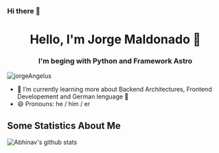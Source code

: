 ### Hi there 👋
<h1 align="center"> Hello, I'm Jorge Maldonado 👋 </h1>
<h3 align="center"> I'm beging with Python and Framework Astro</h3>

<p align="left"> <img src="https://komarev.com/ghpvc/?username=jorgeAngelus" alt="jorgeAngelus" /> </p>

- 🌱 I’m currently learning more about Backend Architectures, Frontend Developement and German lenguage 🥨
- 😄 Pronouns: he / him / er

## Some Statistics About Me
![Abhinav's github stats](https://github-readme-stats.vercel.app/api?username=jorgeAngelus&&show_icons=true&title_color=ffffff&icon_color=bb2acf&text_color=daf7dc&bg_color=151515)<br>

